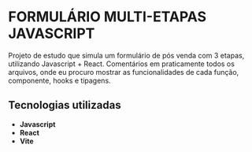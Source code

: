 
# FORMULÁRIO MULTI-ETAPAS JAVASCRIPT

Projeto de estudo que simula um formulário de pós venda com 3 etapas, utilizando Javascript + React. 
Comentários em praticamente todos os arquivos, onde eu procuro mostrar as funcionalidades de cada função, componente, hooks e tipagens.


## Tecnologias utilizadas
- **Javascript**
- **React**
- **Vite** 


